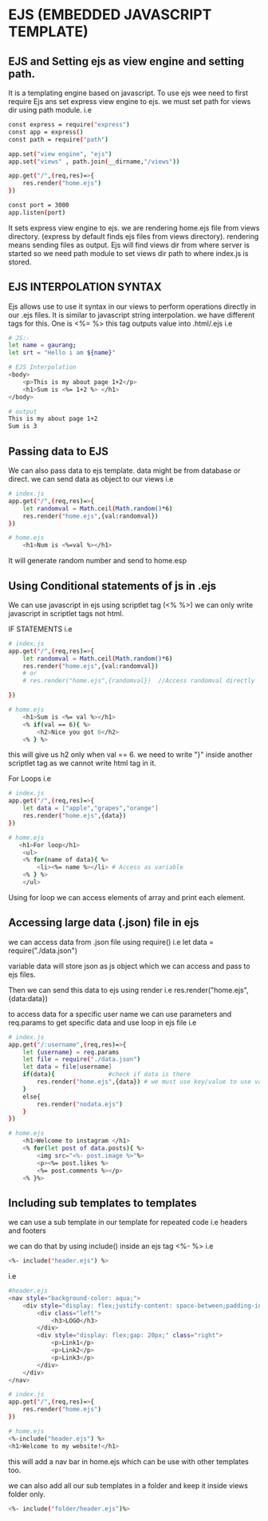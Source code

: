 # EJS (EMBEDDED JAVASCRIPT TEMPLATE)

## EJS and Setting ejs as view engine and setting path.
It is a templating engine based on javascript.
To use ejs wee need to first require Ejs ans set express view engine to ejs.
we must set path for views dir using path module.
i.e
```sh
const express = require("express")
const app = express()
const path = require("path")

app.set("view engine", "ejs")
app.set("views" , path.join(__dirname,"/views")) 

app.get("/",(req,res)=>{
    res.render("home.ejs")
})

const port = 3000
app.listen(port)
```

It sets express view engine to ejs.
we are rendering home.ejs file from views directory. (express by default finds ejs files from views directory).
rendering means sending files as output.
Ejs will find views dir from where server is started so we need path module to set views dir path to where index.js is stored.


## EJS INTERPOLATION SYNTAX
Ejs allows use to use it syntax in our views to perform operations directly in our .ejs files.
It is similar to javascript string interpolation.
we have different tags for this. One is 
<%= %> this tag outputs value into .html/.ejs
i.e
```sh
# JS:- 
let name = gaurang;
let srt = "Hello i am ${name}"

# EJS Interpolation
<body>
    <p>This is my about page 1+2</p>
    <h1>Sum is <%= 1+2 %> </h1>
</body>

# output
This is my about page 1+2
Sum is 3
```
## Passing data to EJS
We can also pass data to ejs template. data might be from database or direct.
we can send data as object to our views
i.e
```sh
# index.js
app.get("/",(req,res)=>{
    let randomval = Math.ceil(Math.random()*6)
    res.render("home.ejs",{val:randomval})
})

# home.ejs
    <h1>Num is <%=val %></h1>
```
It will generate random number and send to home.esp

## Using Conditional statements of js in .ejs
We can use javascript in ejs using scriptlet tag (<% %>)
we can only write javascript in scriptlet tags not html.

IF STATEMENTS
i.e
```sh
# index.js
app.get("/",(req,res)=>{
    let randomval = Math.ceil(Math.random()*6)
    res.render("home.ejs",{val:randomval})
    # or
    # res.render("home.ejs",{randomval})  //Access randomval directly

})

# home.ejs
    <h1>Sum is <%= val %></h1>
    <% if(val == 6){ %>
        <h2>Nice you got 6</h2>
    <% } %>
```
this will give us h2 only when val == 6. we need to write "}" inside another scriptlet tag as we cannot write html tag in it.

For Loops
i.e
```sh 
# index.js
app.get("/",(req,res)=>{
    let data = ["apple","grapes","orange"]
    res.render("home.ejs",{data})
})

# home.ejs
   <h1>For loop</h1>
    <ul>
    <% for(name of data){ %> 
        <li><%= name %></li> # Access as variable
    <% } %>
    </ul>
```
Using for loop we can access elements of array and  print each element.

## Accessing large data (.json) file in ejs
we can access data from .json file using require()
i.e
let data = require("./data.json")

variable data will store json as js object which we can access and pass to ejs files.

Then we can send this data to ejs using render
i.e
res.render("home.ejs",{data:data})

to access data for a specific user name we can use parameters and req.params to get specific data and use loop in ejs file
i.e
```sh
# index.js
app.get("/:username",(req,res)=>{
    let {username} = req.params
    let file = require("./data.json") 
    let data = file[username]  
    if(data){               #check if data is there 
        res.render("home.ejs",{data}) # we must use key/value to use value/index with value. i.e data:data[username] 
    } 
    else{
        res.render("nodata.ejs")
    }
}) 

# home.ejs
    <h1>Welcome to instagram </h1>
    <% for(let post of data.posts){ %>
        <img src="<%- post.image %>"%>
        <p><%= post.likes %>
        <%= post.comments %></p>
    <% }%>
```


## Including sub templates to templates
we can use a sub template in our template for repeated code 
i.e headers and footers

we can do that by using include() inside an ejs tag <%- %>
i.e
```sh
<%- include("header.ejs") %>
```

i.e
```sh
#header.ejs
<nav style="background-color: aqua;">
    <div style="display: flex;justify-content: space-between;padding-inline: 10px;;" class="navbar">
        <div class="left">
            <h3>LOGO</h3>
        </div>
        <div style="display: flex;gap: 20px;" class="right">
            <p>Link1</p>
            <p>Link2</p>
            <p>Link3</p>
        </div>
    </div>
</nav>

# index.js
app.get("/",(req,res)=>{  
    res.render("home.ejs")
})

# home.ejs
<%-include("header.ejs") %>
<h1>Welcome to my website!</h1>

```

this will add a nav bar in home.ejs which can be use with other templates too.

we can also add all our sub templates in a folder and keep it inside views folder only.

```sh
<%- include("folder/header.ejs")%>
```

